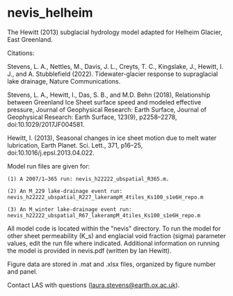 # nevis_helheim
The Hewitt (2013) subglacial hydrology model adapted for Helheim Glacier, East Greenland.

Citations:

Stevens, L. A., Nettles, M., Davis, J. L., Creyts, T. C., Kingslake, J., Hewitt, I. J., and A. Stubblefield (2022). Tidewater-glacier response to supraglacial lake drainage, Nature Communications.

Stevens, L. A., Hewitt, I., Das, S. B., and M.D. Behn (2018), Relationship between Greenland Ice Sheet surface speed and modeled effective pressure, Journal of Geophysical Research: Earth Surface, Journal of Geophysical Research: Earth Surface, 123(9), p2258–2278, doi:10.1029/2017JF004581.

Hewitt, I. (2013), Seasonal changes in ice sheet motion due to melt water lubrication, Earth Planet. Sci. Lett., 371, p16–25, doi:10.1016/j.epsl.2013.04.022.

Model run files are given for:
    
    (1) A 2007/1–365 run: nevis_h22222_ubspatial_R365.m.
    
    (2) An M_229 lake-drainage event run: nevis_h22222_ubspatial_R227_lakerampM_4tiles_Ks100_s1e6H_repo.m
    
    (3) An M_winter lake-drainage event run: nevis_h22222_ubspatial_R67_lakerampM_4tiles_Ks100_s1e6H_repo.m 
    
All model code is located within the "nevis" directory. To run the model for other sheet permeability (K_s) and englacial void fraction (sigma) parameter values, edit the run file where indicated. Additional information on running the model is provided in nevis.pdf (written by Ian Hewitt).

Figure data are stored in .mat and .xlsx files, organized by figure number and panel.

Contact LAS with questions (laura.stevens@earth.ox.ac.uk).
